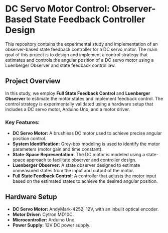 # DC Servo Motor Control: Observer-Based State Feedback Controller Design
This repository contains the experimental study and implementation of an observer-based state feedback controller for a DC servo motor. The main goal of this project is to design and implement a control strategy that estimates and controls the angular position of a DC servo motor using a Luenberger Observer and state feedback control law.

## Project Overview
In this study, we employ **Full State Feedback Control** and **Luenberger Observer** to estimate the motor states and implement feedback control. The control strategy is experimentally validated using a hardware setup that includes a DC servo motor, Arduino Uno, and a motor driver.

### Key Features:
*   **DC Servo Motor:** A brushless DC motor used to achieve precise angular position control.
*   **System Identification:** Grey-box modeling is used to identify the motor parameters (motor gain and time constant).
*   **State-Space Representation:** The DC motor is modeled using a state-space approach to facilitate observer and controller design.
*   **Luenberger Observer:** A state observer designed to estimate unmeasured states from the input and output of the motor.
*   **Full State Feedback Control:** A controller that adjusts the motor input based on the estimated states to achieve the desired angular position.

## Hardware Setup
*   **DC Servo Motor:** AndyMark-4252, 12V, with an inbuilt optical encoder.
*   **Motor Driver:** Cytron MD10C.
*   **Microcontroller:** Arduino Uno.
*   **Power Supply:** 12V DC power supply.
